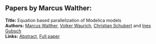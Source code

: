 <h2>Papers by Marcus Walther:</h2>
<p>
<b>Title:</b> Equation based parallelization of Modelica models<br />
<b>Authors:</b> <a href="../authors/author_329.html">Marcus Walther</a>, <a href="../authors/author_331.html">Volker Waurich</a>, <a href="../authors/author_282.html">Christian Schubert</a> and <a href="../authors/author_122.html">Ines Gubsch</a><br />
<b>Links:</b> <a href="../abstracts/abstract_129.pdf">Abstract</a>, <a href="../submissions/ECP140961213_WaltherWaurichSchubertGubsch.pdf">Full paper</a>
</p>